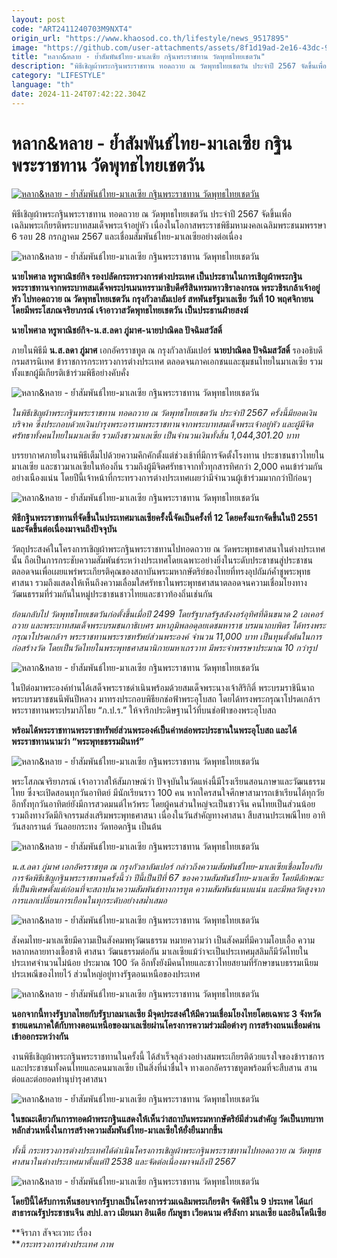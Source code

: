 ```yaml
---
layout: post
code: "ART2411240703M9NXT4"
origin_url: "https://www.khaosod.co.th/lifestyle/news_9517895"
image: "https://github.com/user-attachments/assets/8f1d19ad-2e16-43dc-9268-5f819bb79000"
title: "หลาก&หลาย - ย้ำสัมพันธ์ไทย-มาเลเซีย กฐินพระราชทาน วัดพุทธไทยเชตวัน"
description: "พิธีเชิญผ้าพระกฐินพระราชทาน ทอดถวาย ณ วัดพุทธไทยเชตวัน ประจำปี 2567 จัดขึ้นเพื่อเฉลิมพระเกียรติพระบาทสมเด็จพระเจ้าอยู่หัว เนื่องในโอกาสพระราชพิธีมหามงคล"
category: "LIFESTYLE"
language: "th"
date: 2024-11-24T07:42:22.304Z
---
```


# หลาก&หลาย - ย้ำสัมพันธ์ไทย-มาเลเซีย กฐินพระราชทาน วัดพุทธไทยเชตวัน

[![หลาก&หลาย - ย้ำสัมพันธ์ไทย-มาเลเซีย กฐินพระราชทาน วัดพุทธไทยเชตวัน](https://www.khaosod.co.th/wpapp/uploads/2024/11/ปก-12-scaled.jpg "หลาก&หลาย - ย้ำสัมพันธ์ไทย-มาเลเซีย กฐินพระราชทาน วัดพุทธไทยเชตวัน")](https://www.khaosod.co.th/wpapp/uploads/2024/11/ปก-12-scaled.jpg)

พิธีเชิญผ้าพระกฐินพระราชทาน ทอดถวาย ณ วัดพุทธไทยเชตวัน ประจำปี 2567 จัดขึ้นเพื่อเฉลิมพระเกียรติพระบาทสมเด็จพระเจ้าอยู่หัว เนื่องในโอกาสพระราชพิธีมหามงคลเฉลิมพระชนมพรรษา 6 รอบ 28 กรกฎาคม 2567 และเชื่อมสัมพันธ์ไทย-มาเลเซียอย่างต่อเนื่อง

![หลาก&หลาย - ย้ำสัมพันธ์ไทย-มาเลเซีย กฐินพระราชทาน วัดพุทธไทยเชตวัน](https://www.khaosod.co.th/wpapp/uploads/2024/11/4-30.jpg)

**นายไพศาล หรูพาณิชย์กิจ รองปลัดกระทรวงการต่างประเทศ เป็นประธานในการเชิญผ้าพระกฐินพระราชทานจากพระบาทสมเด็จพระปรเมนทรรามาธิบดีศรีสินทรมหาวชิราลงกรณ พระวชิรเกล้าเจ้าอยู่หัว ไปทอดถวาย ณ วัดพุทธไทยเชตวัน กรุงกัวลาลัมเปอร์ สหพันธรัฐมาเลเซีย วันที่ 10 พฤศจิกายน โดยมีพระโสภณจริยาภรณ์ เจ้าอาวาสวัดพุทธไทยเชตวัน เป็นประธานฝ่ายสงฆ์**

**นายไพศาล หรูพาณิชย์กิจ-น.ส.ลดา ภู่มาศ-นายปาณิดล ปัจฉิมสวัสดิ์**

ภายในพิธีมี **น.ส.ลดา ภู่มาศ** เอกอัครราชทูต ณ กรุงกัวลาลัมเปอร์ **นายปาณิดล ปัจฉิมสวัสดิ์** รองอธิบดีกรมสารนิเทศ ข้าราชการกระทรวงการต่างประเทศ ตลอดจนภาคเอกชนและชุมชนไทยในมาเลเซีย รวมทั้งแขกผู้มีเกียรติเข้าร่วมพิธีอย่างคับคั่ง

![หลาก&หลาย - ย้ำสัมพันธ์ไทย-มาเลเซีย กฐินพระราชทาน วัดพุทธไทยเชตวัน](https://www.khaosod.co.th/wpapp/uploads/2024/11/5-16.jpg)

_ในพิธีเชิญผ้าพระกฐินพระราชทาน ทอดถวาย ณ วัดพุทธไทยเชตวัน ประจำปี 2567 ครั้งนี้มียอดเงินบริจาค ซึ่งประกอบด้วยเงินบำรุงพระอารามพระราชทานจากพระบาทสมเด็จพระเจ้าอยู่หัว และผู้มีจิตศรัทธาทั้งคนไทยในมาเลเซีย รวมถึงชาวมาเลเซีย เป็นจำนวนเงินทั้งสิ้น 1,044,301.20 บาท_

บรรยากาศภายในงานพิธีเต็มไปด้วยความคึกคักตั้งแต่ช่วงเช้าที่มีการจัดตั้งโรงทาน ประชาชนชาวไทยในมาเลเซีย และชาวมาเลเซียในท้องถิ่น รวมถึงผู้มีจิตศรัทธาจากทั่วทุกสารทิศกว่า 2,000 คนเข้าร่วมกันอย่างเนืองแน่น โดยปีนี้เจ้าหน้าที่กระทรวงการต่างประเทศเผยว่ามีจำนวนผู้เข้าร่วมมากกว่าปีก่อนๆ

![หลาก&หลาย - ย้ำสัมพันธ์ไทย-มาเลเซีย กฐินพระราชทาน วัดพุทธไทยเชตวัน](https://www.khaosod.co.th/wpapp/uploads/2024/11/2.รูปนำ.jpg)

**พิธีกฐินพระราชทานที่จัดขึ้นในประเทศมาเลเซียครั้งนี้จัดเป็นครั้งที่ 12 โดยครั้งแรกจัดขึ้นในปี 2551 และจัดขึ้นต่อเนื่องมาจนถึงปัจจุบัน**

วัตถุประสงค์ในโครงการเชิญผ้าพระกฐินพระราชทานไปทอดถวาย ณ วัดพระพุทธศาสนาในต่างประเทศนั้น ถือเป็นการกระชับความสัมพันธ์ระหว่างประเทศโดยเฉพาะอย่างยิ่งในระดับประชาชนสู่ประชาชน ตลอดจนเพื่อเผยแพร่พระเกียรติคุณของสถาบันพระมหากษัตริย์ของไทยที่ทรงอุปถัมภ์ค้ำชูพระพุทธศาสนา รวมถึงแสดงให้เห็นถึงความเลื่อมใสศรัทธาในพระพุทธศาสนาตลอดจนความเชื่อมโยงทางวัฒนธรรมที่ร่วมกันในหมู่ประชาชนชาวไทยและชาวท้องถิ่นเช่นกัน

_ย้อนกลับไป วัดพุทธไทยเชตวันก่อตั้งขึ้นเมื่อปี 2499 โดยรัฐบาลรัฐสลังงอร์อุทิศที่ดินขนาด 2 เอเคอร์ถวาย และพระบาทสมเด็จพระบรมชนกาธิเบศร มหาภูมิพลอดุลยเดชมหาราช บรมนาถบพิตร ได้ทรงพระกรุณาโปรดเกล้าฯ พระราชทานพระราชทรัพย์ส่วนพระองค์ จำนวน 11,000 บาท เป็นทุนตั้งต้นในการก่อสร้างวัด โดยเป็นวัดไทยในพระพุทธศาสนานิกายมหาเถรวาท มีพระจำพรรษาประมาณ 10 กว่ารูป_

![หลาก&หลาย - ย้ำสัมพันธ์ไทย-มาเลเซีย กฐินพระราชทาน วัดพุทธไทยเชตวัน](https://www.khaosod.co.th/wpapp/uploads/2024/11/6-14.jpg)

ในปีต่อมาพระองค์ท่านได้เสด็จพระราชดำเนินพร้อมด้วยสมเด็จพระนางเจ้าสิริกิติ์ พระบรมราชินีนาถ พระบรมราชชนนีพันปีหลวง มาทรงประกอบพิธียกช่อฟ้าพระอุโบสถ โดยได้ทรงพระกรุณาโปรดเกล้าฯ พระราชทานพระปรมาภิไธย “ภ.ป.ร.” ให้จารึกประดิษฐานไว้ที่บนช่อฟ้าของพระอุโบสถ

**พร้อมได้พระราชทานพระราชทรัพย์ส่วนพระองค์เป็นค่าหล่อพระประธานในพระอุโบสถ และได้พระราชทานนามว่า “พระพุทธธรรมมินทร์”**

![หลาก&หลาย - ย้ำสัมพันธ์ไทย-มาเลเซีย กฐินพระราชทาน วัดพุทธไทยเชตวัน](https://www.khaosod.co.th/wpapp/uploads/2024/11/8-11.jpg)

พระโสภณจริยาภรณ์ เจ้าอาวาสให้สัมภาษณ์ว่า ปัจจุบันในวัดแห่งนี้มีโรงเรียนสอนภาษาและวัฒนธรรมไทย ซึ่งจะเปิดสอนทุกวันอาทิตย์ มีนักเรียนราว 100 คน หากใครสนใจศึกษาสามารถเข้าเรียนได้ทุกวัย อีกทั้งทุกวันอาทิตย์ยังมีการสวดมนต์ไหว้พระ โดยผู้คนส่วนใหญ่จะเป็นชาวจีน คนไทยเป็นส่วนน้อย รวมถึงทางวัดมีกิจกรรมส่งเสริมพระพุทธศาสนา เนื่องในวันสำคัญทางศาสนา สืบสานประเพณีไทย อาทิ วันสงกรานต์ วันลอยกระทง วัดทอดกฐิน เป็นต้น

![หลาก&หลาย - ย้ำสัมพันธ์ไทย-มาเลเซีย กฐินพระราชทาน วัดพุทธไทยเชตวัน](https://www.khaosod.co.th/wpapp/uploads/2024/11/9-55.jpg)

_น.ส.ลดา ภู่มาศ เอกอัครราชทูต ณ กรุงกัวลาลัมเปอร์ กล่าวถึงความสัมพันธ์ไทย-มาเลเซียเชื่อมโยงกับการจัดพิธีเชิญกฐินพระราชทานครั้งนี้ว่า ปีนี้เป็นปีที่ 67 ของความสัมพันธ์ไทย-มาเลเซีย โดยมีลักษณะที่เป็นพิเศษตั้งแต่ก่อนที่จะสถาปนาความสัมพันธ์ทางการทูต ความสัมพันธ์แนบแน่น และมีพลวัตสูงจากการแลกเปลี่ยนการเยือนในทุกระดับอย่างสม่ำเสมอ_

![หลาก&หลาย - ย้ำสัมพันธ์ไทย-มาเลเซีย กฐินพระราชทาน วัดพุทธไทยเชตวัน](https://www.khaosod.co.th/wpapp/uploads/2024/11/10-12.jpg)

สังคมไทย-มาเลเซียมีความเป็นสังคมพหุวัฒนธรรม หมายความว่า เป็นสังคมที่มีความโอบเอื้อ ความหลากหลายทางเชื้อชาติ ศาสนา วัฒนธรรมต่อกัน มาเลเซียแม้ว่าจะเป็นประเทศมุสลิมก็มีวัดไทยในประเทศจำนวนไม่น้อย ประมาณ 100 วัด อีกทั้งยังมีคนไทยและชาวไทยสยามที่รักษาขนบธรรมเนียมประเพณีของไทยไว้ ส่วนใหญ่อยู่ทางรัฐตอนเหนือของประเทศ

![หลาก&หลาย - ย้ำสัมพันธ์ไทย-มาเลเซีย กฐินพระราชทาน วัดพุทธไทยเชตวัน](https://www.khaosod.co.th/wpapp/uploads/2024/11/13-3.jpg)

**นอกจากนี้ทางรัฐบาลไทยกับรัฐบาลมาเลเซีย มีจุดประสงค์ให้มีความเชื่อมโยงไทยโดยเฉพาะ 3 จังหวัดชายแดนภาคใต้กับทางตอนเหนือของมาเลเซียผ่านโครงการความร่วมมือต่างๆ การสร้างถนนเชื่อมด่านเข้าออกระหว่างกัน**

งานพิธีเชิญผ้าพระกฐินพระราชทานในครั้งนี้ ได้สำเร็จลุล่วงอย่างสมพระเกียรติด้วยแรงใจของข้าราชการ และประชาชนทั้งคนไทยและคนมาเลเซีย เป็นสิ่งที่น่าชื่นใจ ทางเอกอัครราชทูตพร้อมที่จะสืบสาน สานต่อและต่อยอดทำนุบำรุงศาสนา

![หลาก&หลาย - ย้ำสัมพันธ์ไทย-มาเลเซีย กฐินพระราชทาน วัดพุทธไทยเชตวัน](https://www.khaosod.co.th/wpapp/uploads/2024/11/14.jpg)

**ในขณะเดียวกันการทอดผ้าพระกฐินแสดงให้เห็นว่าสถาบันพระมหากษัตริย์มีส่วนสำคัญ วัดเป็นบทบาทหลักส่วนหนึ่งในการสร้างความสัมพันธ์ไทย-มาเลเซียให้ยั่งยืนมากขึ้น**

_ทั้งนี้ กระทรวงการต่างประเทศได้ดำเนินโครงการเชิญผ้าพระกฐินพระราชทานไปทอดถวาย ณ วัดพุทธศาสนาในต่างประเทศมาตั้งแต่ปี 2538 และจัดต่อเนื่องมาจนถึงปี 2567_

![หลาก&หลาย - ย้ำสัมพันธ์ไทย-มาเลเซีย กฐินพระราชทาน วัดพุทธไทยเชตวัน](https://www.khaosod.co.th/wpapp/uploads/2024/11/15-1.jpg)

**โดยปีนี้ได้รับการเห็นชอบจากรัฐบาลเป็นโครงการร่วมเฉลิมพระเกียรติฯ จัดพิธีใน 9 ประเทศ ได้แก่ สาธารณรัฐประชาชนจีน สปป.ลาว เมียนมา อินเดีย กัมพูชา เวียดนาม ศรีลังกา มาเลเซีย และอินโดนีเซีย**

**จิราภา สัจจะเวทะ เรื่อง  
**_กระทรวงการต่างประเทศ ภาพ_